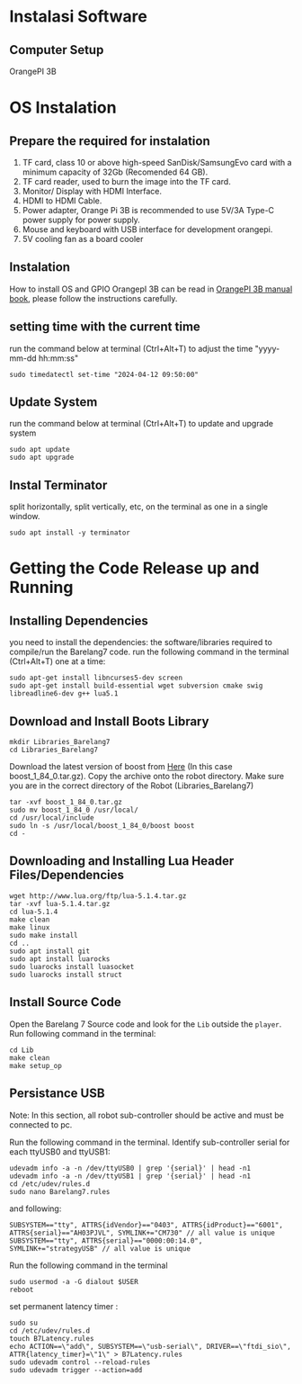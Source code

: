 # Instalasi Software

## Computer Setup
OrangePI 3B

# OS Instalation
## Prepare the required for instalation
1. TF card, class 10 or above high-speed SanDisk/SamsungEvo card with a minimum capacity of 32Gb (Recomended 64 GB).
2. TF card reader, used to burn the image into the TF card.
3. Monitor/ Display with HDMI Interface.
4. HDMI to HDMI Cable.
5. Power adapter, Orange Pi 3B is recommended to use 5V/3A Type-C power supply for
power supply.
6. Mouse and keyboard with USB interface for development orangepi.
7. 5V cooling fan as a board cooler

## Instalation
How to install OS and GPIO OrangepI 3B can be read in [OrangePI 3B manual book](https://drive.google.com/file/d/1i479ucxErqjL0GDakb5Bw85ptgnDf_Sc/view?usp=drive_link), please follow the instructions carefully.

## setting time with the current time
run the command below at terminal (Ctrl+Alt+T) to adjust the time "yyyy-mm-dd hh:mm:ss"
```
sudo timedatectl set-time "2024-04-12 09:50:00"
```

## Update System
run the command below at terminal (Ctrl+Alt+T) to update and upgrade system
```
sudo apt update
sudo apt upgrade
```

## Instal Terminator
split horizontally, split vertically, etc, on the terminal as one in a single window.
```
sudo apt install -y terminator
```
# Getting the Code Release up and Running

## Installing Dependencies
you need to install the dependencies: the software/libraries required to compile/run the Barelang7 code.
run the following command in the terminal (Ctrl+Alt+T) one at a time:
```
sudo apt-get install libncurses5-dev screen
sudo apt-get install build-essential wget subversion cmake swig libreadline6-dev g++ lua5.1
```
## Download and Install Boots Library
```
mkdir Libraries_Barelang7
cd Libraries_Barelang7
```
Download the latest version of boost from [Here](https://www.boost.org/) (In this case boost_1_84_0.tar.gz). Copy the archive onto the robot directory. Make sure you are in the correct directory of the Robot (Libraries_Barelang7)
```
tar -xvf boost_1_84_0.tar.gz
sudo mv boost_1_84_0 /usr/local/
cd /usr/local/include
sudo ln -s /usr/local/boost_1_84_0/boost boost 
cd -
```
## Downloading and Installing Lua Header Files/Dependencies
```
wget http://www.lua.org/ftp/lua-5.1.4.tar.gz
tar -xvf lua-5.1.4.tar.gz
cd lua-5.1.4
make clean
make linux
sudo make install
cd ..
sudo apt install git
sudo apt install luarocks
sudo luarocks install luasocket
sudo luarocks install struct
```
## Install Source Code
Open the Barelang 7 Source code and look for the `Lib` outside the `player`. Run following command in the terminal:
```
cd Lib
make clean
make setup_op
```
## Persistance USB
Note: In this section, all robot sub-controller should be active and must be connected to pc.

Run the following command in the terminal.
Identify sub-controller serial for each ttyUSB0 and ttyUSB1:
```
udevadm info -a -n /dev/ttyUSB0 | grep '{serial}' | head -n1 
udevadm info -a -n /dev/ttyUSB1 | grep '{serial}' | head -n1
cd /etc/udev/rules.d
sudo nano Barelang7.rules
```
and following:
```
SUBSYSTEM=="tty", ATTRS{idVendor}=="0403", ATTRS{idProduct}=="6001", ATTRS{serial}=="AH03PJVL", SYMLINK+="CM730" // all value is unique
SUBSYSTEM=="tty", ATTRS{serial}=="0000:00:14.0", SYMLINK+="strategyUSB" // all value is unique
```
Run the following command in the terminal 
```
sudo usermod -a -G dialout $USER
reboot
```
set permanent latency timer  :
```
sudo su
cd /etc/udev/rules.d
touch B7Latency.rules
echo ACTION==\"add\", SUBSYSTEM==\"usb-serial\", DRIVER==\"ftdi_sio\", ATTR{latency_timer}=\"1\" > B7Latency.rules
sudo udevadm control --reload-rules
sudo udevadm trigger --action=add
```
